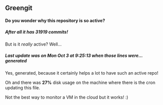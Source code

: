## Greengit

#### Do you wonder why this repository is so active?

##### After all it has 31919 commits!

But is it *really* active? Well...

##### Last update was on Mon Oct 3 at 9:25:13 when those lines were... generated

Yes, generated, because it certainly helps a lot to have such an active repo!

Oh and there was **27%** disk usage on the machine
where there is the cron updating this file.

Not the best way to monitor a VM in the cloud but it works! :)
